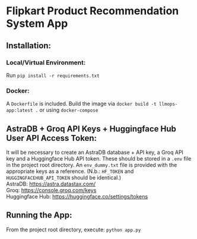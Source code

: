 # Flipkart Product Recommendation System App

## Installation:
### Local/Virtual Environment:
Run `pip install -r requirements.txt`

### Docker:
A `Dockerfile` is included. Build the image via `docker build -t llmops-app:latest .` or using `docker-compose`

## AstraDB + Groq API Keys + Huggingface Hub User API Access Token:
It will be necessary to create an AstraDB database + API key, a Groq API key and a Huggingface Hub API token. These should be stored in a `.env` file in the project
root directory. An `env_dummy.txt` file is provided with the appropriate keys as a reference.
(N.b.: `HF_TOKEN` and `HUGGINGFACEHUB_API_TOKEN` should be identical.) <br />
AstraDB: https://astra.datastax.com/<br />
Groq: https://console.groq.com/keys <br /> 
Huggingface Hub: https://huggingface.co/settings/tokens

## Running the App:
From the project root directory, execute: `python app.py`



